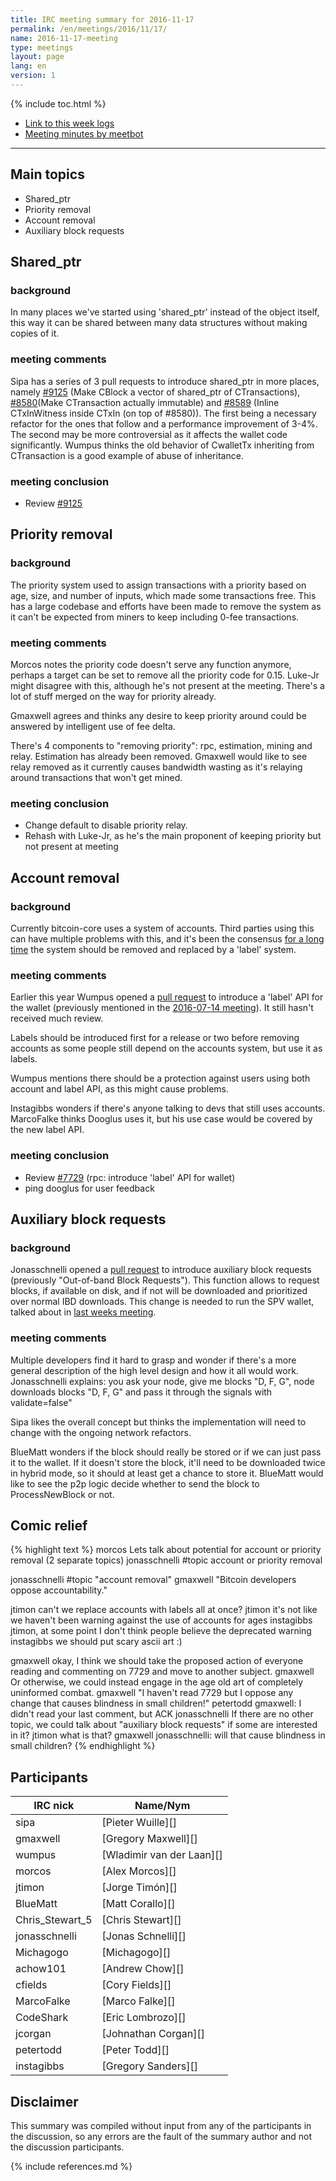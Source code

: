 ```yaml
---
title: IRC meeting summary for 2016-11-17
permalink: /en/meetings/2016/11/17/
name: 2016-11-17-meeting
type: meetings
layout: page
lang: en
version: 1
---
```

{% include toc.html %}
 
- [Link to this week logs](https://botbot.me/freenode/bitcoin-core-dev/2016-11-17/?msg=76630924&page=2)
- [Meeting minutes by meetbot](http://www.erisian.com.au/meetbot/bitcoin-core-dev/2016/bitcoin-core-dev.2016-11-17-19.04.html)
 
---

## Main topics
 
- Shared_ptr
- Priority removal
- Account removal
- Auxiliary block requests

## Shared_ptr

### background

In many places we've started using 'shared_ptr' instead of the object itself, this way it can be shared between many data structures without making copies of it.

### meeting comments

Sipa has a series of 3 pull requests to introduce shared_ptr in more places, namely [#9125][] (Make CBlock a vector of shared_ptr of CTransactions), [#8580][](Make CTransaction actually immutable) and [#8589][] (Inline CTxInWitness inside CTxIn (on top of #8580)). The first being a necessary refactor for the ones that follow and a performance improvement of 3-4%. The second may be more controversial as it affects the wallet code significantly. Wumpus thinks the old behavior of CwalletTx inheriting from CTransaction is a good example of abuse of inheritance.

### meeting conclusion

- Review [#9125][]

## Priority removal

### background

The priority system used to assign transactions with a priority based on age, size, and number of inputs, which made some transactions free. This has a large codebase and efforts have been made to remove the system as it can't be expected from miners to keep including 0-fee transactions.

### meeting comments

Morcos notes the priority code doesn't serve any function anymore, perhaps a target can be set to remove all the priority code for 0.15. Luke-Jr might disagree with this, although he's not present at the meeting. There's a lot of stuff merged on the way for priority already.

Gmaxwell agrees and thinks any desire to keep priority around could be answered by intelligent use of fee delta.

There's 4 components to "removing priority": rpc, estimation, mining and relay. Estimation has already been removed. Gmaxwell would like to see relay removed as it currently causes bandwidth wasting as it's relaying around transactions that won't get mined.

### meeting conclusion

- Change default to disable priority relay.
- Rehash with Luke-Jr, as he's the main proponent of keeping priority but not present at meeting

## Account removal

### background

Currently bitcoin-core uses a system of accounts. Third parties using this can have multiple problems with this, and it's been the consensus [for a long time](https://github.com/bitcoin/bitcoin/issues/3816) the system should be removed and replaced by a 'label' system.

### meeting comments

Earlier this year Wumpus opened a [pull request][#7729] to introduce a 'label' API for the wallet (previously mentioned in the [2016-07-14 meeting](/en/meetings/2016/07/14/#notes--short-topics)). It still hasn't received much review.

Labels should be introduced first for a release or two before removing accounts as some people still depend on the accounts system, but use it as labels.

Wumpus mentions there should be a protection against users using both account and label API, as this might cause problems.

Instagibbs wonders if there's anyone talking to devs that still uses accounts. MarcoFalke thinks Dooglus uses it, but his use case would be covered by the new label API.

### meeting conclusion

- Review [#7729][] (rpc: introduce 'label' API for wallet)
- ping dooglus for user feedback

## Auxiliary block requests

### background

Jonasschnelli opened a [pull request][#9171] to introduce auxiliary block requests (previously "Out-of-band Block Requests"). This function allows to request blocks, if available on disk, and if not will be downloaded and prioritized over normal IBD downloads. This change is needed to run the SPV wallet, talked about in [last weeks meeting](/en/meetings/2016/11/10/#hybrid-spv).

### meeting comments

Multiple developers find it hard to grasp and wonder if there's a more general description of the high level design and how it all would work. Jonasschnelli explains: you ask your node, give me blocks "D, F, G", node downloads blocks "D, F, G" and pass it through the signals with validate=false"

Sipa likes the overall concept but thinks the implementation will need to change with the ongoing network refactors.

BlueMatt wonders if the block should really be stored or if we can just pass it to the wallet. If it doesn't store the block, it'll need to be downloaded twice in hybrid mode, so it should at least get a chance to store it. BlueMatt would like to see the p2p logic decide whether to send the block to ProcessNewBlock or not.

## Comic relief

{% highlight text %}
morcos          Lets talk about potential for account or priority removal (2 separate topics)
jonasschnelli   #topic account or priority removal

jonasschnelli   #topic "account removal"
gmaxwell        "Bitcoin developers oppose accountability."

jtimon          can't we replace accounts with labels all at once?
jtimon          it's not like we haven't been warning against the use of accounts for ages
instagibbs      jtimon, at some point I don't think people believe the deprecated warning
instagibbs      we should put scary ascii art :)

gmaxwell        okay, I think we should take the proposed action of everyone reading and commenting on 7729 and move to another subject.
gmaxwell        Or otherwise, we could instead engage in the age old art of completely uninformed combat.
gmaxwell        "I haven't read 7729 but I oppose any change that causes blindness in small children!"
petertodd       gmaxwell: I didn't read your last comment, but ACK
jonasschnelli   If there are no other topic, we could talk about "auxiliary block requests" if some are interested in it?
jtimon          what is that?
gmaxwell        jonasschnelli: will that cause blindness in small children?
{% endhighlight %}

## Participants
 
| IRC nick        | Name/Nym                  |
|-----------------|---------------------------|
| sipa            | [Pieter Wuille][]         |
| gmaxwell        | [Gregory Maxwell][]       |
| wumpus          | [Wladimir van der Laan][] |
| morcos          | [Alex Morcos][]           |
| jtimon          | [Jorge Timón][]           |
| BlueMatt        | [Matt Corallo][]          |
| Chris_Stewart_5 | [Chris Stewart][]         |
| jonasschnelli   | [Jonas Schnelli][]        |
| Michagogo       | [Michagogo][]             |
| achow101        | [Andrew Chow][]           |
| cfields         | [Cory Fields][]           |
| MarcoFalke      | [Marco Falke][]           |
| CodeShark       | [Eric Lombrozo][]         |
| jcorgan         | [Johnathan Corgan][]      |
| petertodd       | [Peter Todd][]            |
| instagibbs      | [Gregory Sanders][]       |

## Disclaimer
 
This summary was compiled without input from any of the participants in the discussion, so any errors are the fault of the summary author and not the discussion participants.

[#9125]: https://github.com/bitcoin/bitcoin/pull/9125
[#8580]: https://github.com/bitcoin/bitcoin/pull/8580
[#8589]: https://github.com/bitcoin/bitcoin/pull/8589
[#7729]: https://github.com/bitcoin/bitcoin/pull/7729
[#9171]: https://github.com/bitcoin/bitcoin/pull/9171

{% include references.md %}
